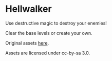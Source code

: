 # Hellwalker

Use destructive magic to destroy your enemies!

Clear the base levels or create your own.

Original assets [here](https://github.com/inspirsea/Hellwalker/blob/master/src/assets/credits.txt).

Assets are licensed under cc-by-sa 3.0.


